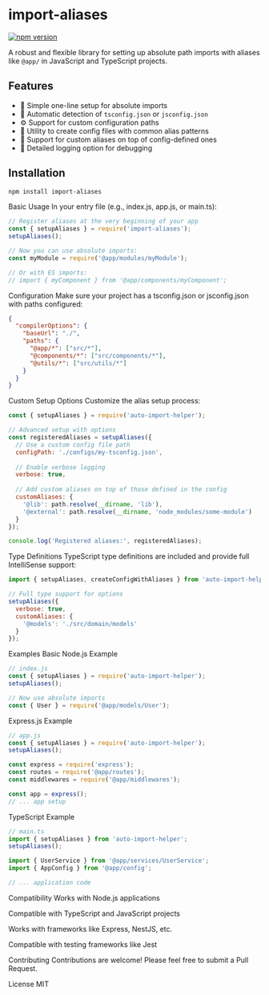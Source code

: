 # import-aliases
[![npm version](https://badge.fury.io/js/import-aliases.svg)](https://www.npmjs.com/package/import-aliases)


A robust and flexible library for setting up absolute path imports with aliases like `@app/` in JavaScript and TypeScript projects.

## Features

- 🚀 Simple one-line setup for absolute imports
- 🔄 Automatic detection of `tsconfig.json` or `jsconfig.json`
- ⚙️ Support for custom configuration paths
- 🧰 Utility to create config files with common alias patterns
- 🎯 Support for custom aliases on top of config-defined ones
- 📝 Detailed logging option for debugging

## Installation

```bash
npm install import-aliases
```

Basic Usage
In your entry file (e.g., index.js, app.js, or main.ts):

```javascript
// Register aliases at the very beginning of your app
const { setupAliases } = require('import-aliases');
setupAliases();

// Now you can use absolute imports:
const myModule = require('@app/modules/myModule');

// Or with ES imports:
// import { myComponent } from '@app/components/myComponent';

```

Configuration
Make sure your project has a tsconfig.json or jsconfig.json with paths configured:

```json
{
  "compilerOptions": {
    "baseUrl": "./",
    "paths": {
      "@app/*": ["src/*"],
      "@components/*": ["src/components/*"],
      "@utils/*": ["src/utils/*"]
    }
  }
}
```

Custom Setup Options
Customize the alias setup process:

```javascript
const { setupAliases } = require('auto-import-helper');

// Advanced setup with options
const registeredAliases = setupAliases({
  // Use a custom config file path
  configPath: './configs/my-tsconfig.json',
  
  // Enable verbose logging
  verbose: true,
  
  // Add custom aliases on top of those defined in the config
  customAliases: {
    '@lib': path.resolve(__dirname, 'lib'),
    '@external': path.resolve(__dirname, 'node_modules/some-module')
  }
});

console.log('Registered aliases:', registeredAliases);
```
Type Definitions
TypeScript type definitions are included and provide full IntelliSense support:

```javascript
import { setupAliases, createConfigWithAliases } from 'auto-import-helper';

// Full type support for options
setupAliases({
  verbose: true,
  customAliases: {
    '@models': './src/domain/models'
  }
});
```

Examples
Basic Node.js Example

```javascript
// index.js
const { setupAliases } = require('auto-import-helper');
setupAliases();

// Now use absolute imports
const { User } = require('@app/models/User');
```

Express.js Example
```javascript
// app.js
const { setupAliases } = require('auto-import-helper');
setupAliases();

const express = require('express');
const routes = require('@app/routes');
const middlewares = require('@app/middlewares');

const app = express();
// ... app setup
```
TypeScript Example
```javascript
// main.ts
import { setupAliases } from 'auto-import-helper';
setupAliases();

import { UserService } from '@app/services/UserService';
import { AppConfig } from '@app/config';

// ... application code
```


Compatibility
Works with Node.js applications

Compatible with TypeScript and JavaScript projects

Works with frameworks like Express, NestJS, etc.

Compatible with testing frameworks like Jest

Contributing
Contributions are welcome! Please feel free to submit a Pull Request.

License
MIT